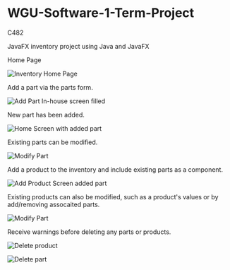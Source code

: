 # WGU-Software-1-Term-Project

C482 

JavaFX inventory project using Java and JavaFX

Home Page

![Inventory Home Page](https://github.com/user-attachments/assets/84fc9366-ca89-4710-b699-794bbb83be86)

Add a part via the parts form.

![Add Part  In-house screen filled](https://github.com/user-attachments/assets/5e35dff5-ef49-475f-9b2e-48fb120713dc)

New part has been added.

![Home Screen with added part](https://github.com/user-attachments/assets/be05568c-d0cf-458b-92eb-1f3df5c14aaa)

Existing parts can be modified.

![Modify Part](https://github.com/user-attachments/assets/8dc4df37-53aa-4628-bed4-f650144baf8d)

Add a product to the inventory and include existing parts as a component.

![Add Product Screen added part](https://github.com/user-attachments/assets/69f5bd59-bebf-49f1-8b56-4085b6038b70)

Existing products can also be modified, such as a product's values or by add/removing assocaited parts.

![Modify Part](https://github.com/user-attachments/assets/b063ba5e-3594-4cf0-bcfa-73e9ea5369f0)

Receive warnings before deleting any parts or products.

![Delete product](https://github.com/user-attachments/assets/3828d46d-8fd3-4b1b-bfb7-9c2d4982ad6c)

![Delete part](https://github.com/user-attachments/assets/0378f2d3-52ce-4023-8f37-e2110cc74a83)
